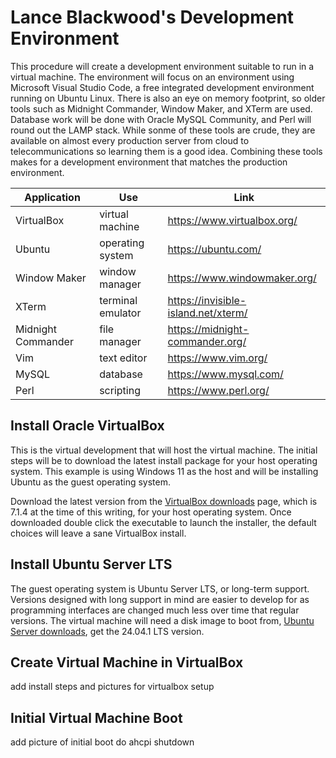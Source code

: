 # Lance Blackwood's Development Environment  

This procedure will create a development environment suitable to run in a virtual machine.
The environment will focus on an environment using Microsoft Visual Studio Code, a free integrated development environment running on Ubuntu Linux.
There is also an eye on memory footprint, so older tools such as Midnight Commander, Window Maker, and XTerm are used.
Database work will be done with Oracle MySQL Community, and Perl will round out the LAMP stack.
While sonme of these tools are crude, they are available on almost every production server from cloud to telecommunications so learning them is a good idea.
Combining these tools makes for a development environment that matches the production environment.

| Application | Use | Link |
|-------------|-----|------|
| VirtualBox | virtual machine | https://www.virtualbox.org/ |
| Ubuntu | operating system | https://ubuntu.com/ |
| Window Maker | window manager | https://www.windowmaker.org/ |
| XTerm | terminal emulator| https://invisible-island.net/xterm/ |
| Midnight Commander | file manager | https://midnight-commander.org/ |
| Vim | text editor| https://www.vim.org/ |
| MySQL | database | https://www.mysql.com/ |
| Perl | scripting | https://www.perl.org/ |

## Install Oracle VirtualBox

This is the virtual development that will host the virtual machine. The initial steps will be to download the latest install package for your host operating system. 
This example is using Windows 11 as the host and will be installing Ubuntu as the guest operating system.  

Download the latest version from the [VirtualBox downloads](https://www.virtualbox.org/wiki/Downloads) page, which is 7.1.4 at the time of this writing, for your host operating system.
Once downloaded double click the executable to launch the installer, the default choices will leave a sane VirtualBox install.

## Install Ubuntu Server LTS

The guest operating system is Ubuntu Server LTS, or long-term support. Versions designed with long support in mind are easier to develop for as programming interfaces are changed much less over time that regular versions. The virtual machine will need a disk image to boot from, [Ubuntu Server downloads](https://ubuntu.com/download/server), get the 24.04.1 LTS version.

## Create Virtual Machine in VirtualBox
add install steps and pictures for virtualbox setup

## Initial Virtual Machine Boot
add picture of initial boot
do ahcpi shutdown



